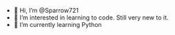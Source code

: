 - 👋 Hi, I’m @Sparrow721
- 👀 I’m interested in learning to code. Still very new to it.
- 🌱 I’m currently learning Python

<!---
Sparrow721/Sparrow721 is a ✨ special ✨ repository because its `README.md` (this file) appears on your GitHub profile.
You can click the Preview link to take a look at your changes.
--->
